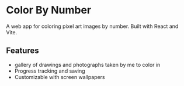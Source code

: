 # Color By Number

A web app for coloring pixel art images by number. Built with React and Vite.

## Features

- gallery of drawings and photographs taken by me to color in
- Progress tracking and saving
- Customizable with screen wallpapers
